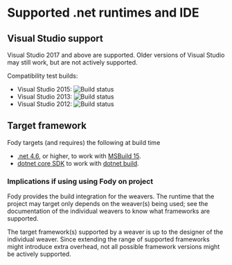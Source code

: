# Supported .net runtimes and IDE


## Visual Studio support

Visual Studio 2017 and above are supported. Older versions of Visual Studio may still work, but are not actively supported.

Compatibility test builds:

 * Visual Studio 2015: ![Build status](https://tom-englert.visualstudio.com/Open%20Source/_apis/build/status/FodyIntegration2015)
 * Visual Studio 2013: ![Build status](https://tom-englert.visualstudio.com/Open%20Source/_apis/build/status/FodyIntegration2013)
 * Visual Studio 2012: ![Build status](https://tom-englert.visualstudio.com/Open%20Source/_apis/build/status/FodyIntegration2012)


## Target framework

Fody targets (and requires) the following at build time

 * [.net 4.6](http://blogs.msdn.com/b/dotnet/archive/2015/07/20/announcing-net-framework-4-6.aspx), or higher, to work with [MSBuild 15](https://docs.microsoft.com/en-us/visualstudio/msbuild/what-s-new-in-msbuild-15-0).
 * [dotnet core SDK](https://dotnet.microsoft.com/download) to work with [dotnet build](https://docs.microsoft.com/en-us/dotnet/core/tools/dotnet-build).


### Implications if using using Fody on project

Fody provides the build integration for the weavers. The runtime that the project may target only depends on the weaver(s) being used; see the documentation of the individual weavers to know what frameworks are supported.

The target framework(s) supported by a weaver is up to the designer of the individual weaver. Since extending the range of supported frameworks might introduce extra overhead, not all possible framework versions might be actively supported.
